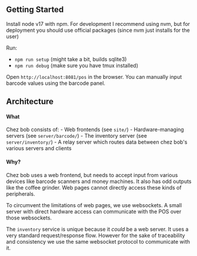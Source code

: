 ## Getting Started

Install node v17 with npm. For development I recommend using nvm, but for
deployment you should use official packages (since nvm just installs for the user)

Run:

- `npm run setup` (might take a bit, builds sqlite3)
- `npm run debug` (make sure you have tmux installed)

Open `http://localhost:8081/pos` in the browser.
You can manually input barcode values using the barcode panel.

## Architecture

#### What

Chez bob consists of: - Web frontends (see `site/`) - Hardware-managing servers (see `server/barcode/`) - The inventory server (see `server/inventory/`) - A relay server which routes data between chez bob's various servers and clients

#### Why?

Chez bob uses a web frontend, but needs to accept input from various devices
like barcode scanners and money machines. It also has odd outputs like the
coffee grinder. Web pages cannot directly access these kinds of peripherals.

To circumvent the limitations of web pages, we use websockets. A small server
with direct hardware access can communicate with the POS over those websockets.

The `inventory` service is unique because it _could_ be a web server. It uses a very standard request/response flow. However for the sake of traceability and consistency we use the same websocket protocol to communicate with it.

